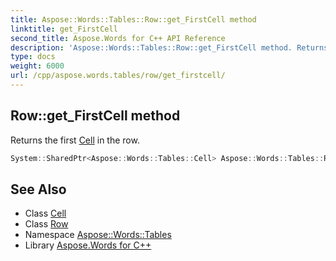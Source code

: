 ```yaml
---
title: Aspose::Words::Tables::Row::get_FirstCell method
linktitle: get_FirstCell
second_title: Aspose.Words for C++ API Reference
description: 'Aspose::Words::Tables::Row::get_FirstCell method. Returns the first Cell in the row in C++.'
type: docs
weight: 6000
url: /cpp/aspose.words.tables/row/get_firstcell/
---
```

## Row::get_FirstCell method


Returns the first [Cell](../../cell/) in the row.

```cpp
System::SharedPtr<Aspose::Words::Tables::Cell> Aspose::Words::Tables::Row::get_FirstCell()
```

## See Also

* Class [Cell](../../cell/)
* Class [Row](../)
* Namespace [Aspose::Words::Tables](../../)
* Library [Aspose.Words for C++](../../../)
